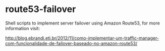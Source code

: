 route53-failover
================

Shell scripts to implement server failover using Amazon Route53, for more information visit:

http://blog.ebrandi.eti.br/2012/11/como-implementar-um-traffic-manager-com-funcionalidade-de-failover-baseado-no-amazon-route53/